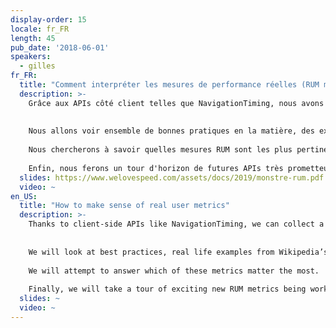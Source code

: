 ```yaml
---
display-order: 15
locale: fr_FR
length: 45
pub_date: '2018-06-01'
speakers:
  - gilles
fr_FR:
  title: "Comment interpréter les mesures de performance réelles (RUM metrics)"
  description: >-
    Grâce aux APIs côté client telles que NavigationTiming, nous avons la possibilité de collecter énormément d'informations sur la Performance Web réelle de nos utilisateur·rice·s. Cependant, la nature organique de ces données crée de nombreux pièges dans lesquels il est facile de tomber quand on tente de les interpréter. 
    
    
    Nous allons voir ensemble de bonnes pratiques en la matière, des exemples réels provenant du trafic de Wikipedia ainsi que des résultats de recherche récents que nous avons publié sur ce sujet. 
    
    Nous chercherons à savoir quelles mesures RUM sont les plus pertinentes. 
    
    Enfin, nous ferons un tour d'horizon de futures APIs très prometteuses en cours de développement au sein du groupe de travail Web Performance du W3C, et partagerons notre retour d'expérience sur celles-ci, les ayant testées récemment sur Wikipedia dans le cadre d'Origin Trials de Chrome.
  slides: https://www.welovespeed.com/assets/docs/2019/monstre-rum.pdf
  video: ~
en_US:
  title: "How to make sense of real user metrics"
  description: >-
    Thanks to client-side APIs like NavigationTiming, we can collect a lot of information about the real performance experienced by users. However, the organic nature of this data introduces many pitfalls when it comes to interpreting them. 
    
    
    We will look at best practices, real life examples from Wikipedia’s production traffic and recent research we’ve done on this subject. 
    
    We will attempt to answer which of these metrics matter the most. 
    
    Finally, we will take a tour of exciting new RUM metrics being worked on at the W3C Web Performance working group and share our experience testing them on Wikipedia with Google Origin Trials.
  slides: ~
  video: ~
---
```

